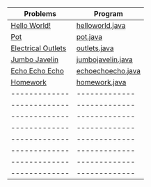 | Problems      | Program       |
| ------------- | ------------- |
|[Hello World!](https://open.kattis.com/problems/hello)  | [helloworld.java](https://github.com/MaySuresh/Kattis/blob/main/Java/helloworld.java)|
|[Pot](https://open.kattis.com/problems/pot)| [pot.java](https://github.com/MaySuresh/Kattis/blob/main/Java/pot.java)  |
| [Electrical Outlets](https://open.kattis.com/problems/electricaloutlets) | [outlets.java](https://github.com/MaySuresh/Kattis/blob/main/Java/outlets.java) |
| [Jumbo Javelin](https://open.kattis.com/problems/jumbojavelin) | [jumbojavelin.java](https://github.com/MaySuresh/Kattis/blob/main/Java/jumbojavelin.java) |
| [Echo Echo Echo](https://open.kattis.com/problems/echoechoecho) | [echoechoecho.java](https://github.com/MaySuresh/Kattis/blob/main/Java/echoechoecho.java) |
| [Homework](https://open.kattis.com/problems/heimavinna) | [homework.java](https://github.com/MaySuresh/Kattis/blob/main/Java/homework.java) |
| ------------- | ------------- |
| ------------- | ------------- |
| ------------- | ------------- |
| ------------- | ------------- |
| ------------- | ------------- |
| ------------- | ------------- |
| ------------- | ------------- |
| ------------- | ------------- |



